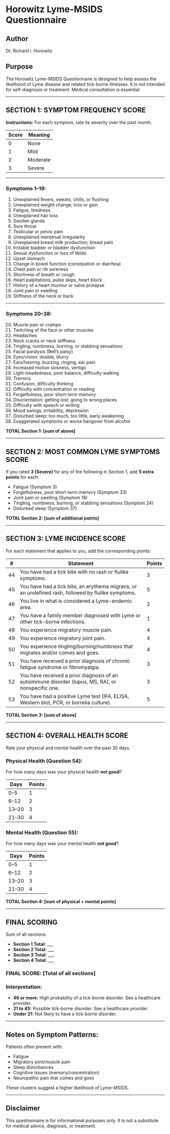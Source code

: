 # Horowitz Lyme-MSIDS Questionnaire

## Author
Dr. Richard I. Horowitz

## Purpose
The Horowitz Lyme-MSIDS Questionnaire is designed to help assess the likelihood of Lyme disease and related tick-borne illnesses. It is not intended for self-diagnosis or treatment. Medical consultation is essential.

---

## SECTION 1: SYMPTOM FREQUENCY SCORE

**Instructions:** For each symptom, rate its severity over the past month.

| Score | Meaning  |
|-------|----------|
| 0     | None     |
| 1     | Mild     |
| 2     | Moderate |
| 3     | Severe   |

---

### Symptoms 1–19:

1. Unexplained fevers, sweats, chills, or flushing  
2. Unexplained weight change; loss or gain  
3. Fatigue, tiredness  
4. Unexplained hair loss  
5. Swollen glands  
6. Sore throat  
7. Testicular or pelvic pain  
8. Unexplained menstrual irregularity  
9. Unexplained breast milk production; breast pain  
10. Irritable bladder or bladder dysfunction  
11. Sexual dysfunction or loss of libido  
12. Upset stomach  
13. Change in bowel function (constipation or diarrhea)  
14. Chest pain or rib soreness  
15. Shortness of breath or cough  
16. Heart palpitations, pulse skips, heart block  
17. History of a heart murmur or valve prolapse  
18. Joint pain or swelling  
19. Stiffness of the neck or back  

---

### Symptoms 20–38:

20. Muscle pain or cramps  
21. Twitching of the face or other muscles  
22. Headaches  
23. Neck cracks or neck stiffness  
24. Tingling, numbness, burning, or stabbing sensations  
25. Facial paralysis (Bell’s palsy)  
26. Eyes/vision: double, blurry  
27. Ears/hearing: buzzing, ringing, ear pain  
28. Increased motion sickness, vertigo  
29. Light-headedness, poor balance, difficulty walking  
30. Tremors  
31. Confusion, difficulty thinking  
32. Difficulty with concentration or reading  
33. Forgetfulness, poor short-term memory  
34. Disorientation: getting lost; going to wrong places  
35. Difficulty with speech or writing  
36. Mood swings, irritability, depression  
37. Disturbed sleep: too much, too little, early awakening  
38. Exaggerated symptoms or worse hangover from alcohol  

**TOTAL Section 1: [sum of above]**

---

## SECTION 2: MOST COMMON LYME SYMPTOMS SCORE

If you rated **3 (Severe)** for any of the following in Section 1, add **5 extra points** for each:

- Fatigue (Symptom 3)  
- Forgetfulness, poor short-term memory (Symptom 33)  
- Joint pain or swelling (Symptom 18)  
- Tingling, numbness, burning, or stabbing sensations (Symptom 24)  
- Disturbed sleep (Symptom 37)

**TOTAL Section 2: [sum of additional points]**

---

## SECTION 3: LYME INCIDENCE SCORE

For each statement that applies to you, add the corresponding points:

| #   | Statement                                                                                           | Points |
|-----|-----------------------------------------------------------------------------------------------------|--------|
| 44  | You have had a tick bite with no rash or flulike symptoms.                                           | 3      |
| 45  | You have had a tick bite, an erythema migrans, or an undefined rash, followed by flulike symptoms.   | 5      |
| 46  | You live in what is considered a Lyme-endemic area.                                                  | 2      |
| 47  | You have a family member diagnosed with Lyme or other tick-borne infections.                         | 1      |
| 48  | You experience migratory muscle pain.                                                                | 4      |
| 49  | You experience migratory joint pain.                                                                 | 4      |
| 50  | You experience tingling/burning/numbness that migrates and/or comes and goes.                        | 4      |
| 51  | You have received a prior diagnosis of chronic fatigue syndrome or fibromyalgia.                     | 3      |
| 52  | You have received a prior diagnosis of an autoimmune disorder (lupus, MS, RA), or nonspecific one.   | 3      |
| 53  | You have had a positive Lyme test (IFA, ELISA, Western blot, PCR, or borrelia culture).              | 5      |

**TOTAL Section 3: [sum of above]**

---

## SECTION 4: OVERALL HEALTH SCORE

Rate your physical and mental health over the past 30 days.

### Physical Health (Question 54):
For how many days was your physical health **not good**?

| Days     | Points |
|----------|--------|
| 0–5      | 1      |
| 6–12     | 2      |
| 13–20    | 3      |
| 21–30    | 4      |

### Mental Health (Question 55):
For how many days was your mental health **not good**?

| Days     | Points |
|----------|--------|
| 0–5      | 1      |
| 6–12     | 2      |
| 13–20    | 3      |
| 21–30    | 4      |

**TOTAL Section 4: [sum of physical + mental points]**

---

## FINAL SCORING

Sum of all sections:

- **Section 1 Total:** ___  
- **Section 2 Total:** ___  
- **Section 3 Total:** ___  
- **Section 4 Total:** ___  

### FINAL SCORE: [Total of all sections]

### Interpretation:

- **46 or more:** High probability of a tick-borne disorder. See a healthcare provider.  
- **21 to 45:** Possible tick-borne disorder. See a healthcare provider.  
- **Under 21:** Not likely to have a tick-borne disorder.

---

## Notes on Symptom Patterns:

Patients often present with:
- Fatigue
- Migratory joint/muscle pain
- Sleep disturbances
- Cognitive issues (memory/concentration)
- Neuropathic pain that comes and goes

These clusters suggest a higher likelihood of Lyme-MSIDS.

---

## Disclaimer

This questionnaire is for informational purposes only. It is not a substitute for medical advice, diagnosis, or treatment.
